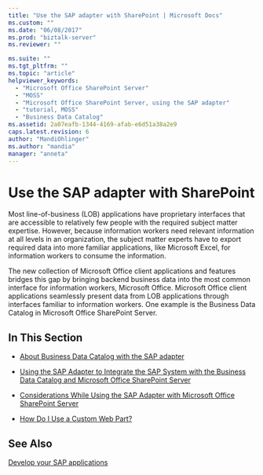 ```yaml
---
title: "Use the SAP adapter with SharePoint | Microsoft Docs"
ms.custom: ""
ms.date: "06/08/2017"
ms.prod: "biztalk-server"
ms.reviewer: ""

ms.suite: ""
ms.tgt_pltfrm: ""
ms.topic: "article"
helpviewer_keywords: 
  - "Microsoft Office SharePoint Server"
  - "MOSS"
  - "Microsoft Office SharePoint Server, using the SAP adapter"
  - "tutorial, MOSS"
  - "Business Data Catalog"
ms.assetid: 2a07eafb-1344-4169-afab-e6d51a38a2e9
caps.latest.revision: 6
author: "MandiOhlinger"
ms.author: "mandia"
manager: "anneta"
---
```

# Use the SAP adapter with SharePoint
Most line-of-business (LOB) applications have proprietary interfaces that are accessible to relatively few people with the required subject matter expertise. However, because information workers need relevant information at all levels in an organization, the subject matter experts have to export required data into more familiar applications, like Microsoft Excel, for information workers to consume the information.  
  
 The new collection of Microsoft Office client applications and features bridges this gap by bringing backend business data into the most common interface for information workers, Microsoft Office. Microsoft Office client applications seamlessly present data from LOB applications through interfaces familiar to information workers. One example is the Business Data Catalog in Microsoft Office SharePoint Server.  
  
## In This Section  
  
-   [About Business Data Catalog with the SAP adapter](../../adapters-and-accelerators/adapter-sap/about-business-data-catalog-with-the-sap-adapter.md)  
  
-   [Using the SAP Adapter to Integrate the SAP System with the Business Data Catalog and Microsoft Office SharePoint Server](https://msdn.microsoft.com/library/dd450991(v=bts.10).aspx)  
  
-   [Considerations While Using the SAP Adapter with Microsoft Office SharePoint Server](https://msdn.microsoft.com/library/dd787912.aspx)  
  
-   [How Do I Use a Custom Web Part?](https://msdn.microsoft.com/library/dd788451.aspx)  
  
## See Also  
[Develop your SAP applications](../../adapters-and-accelerators/adapter-sap/develop-your-sap-applications.md)